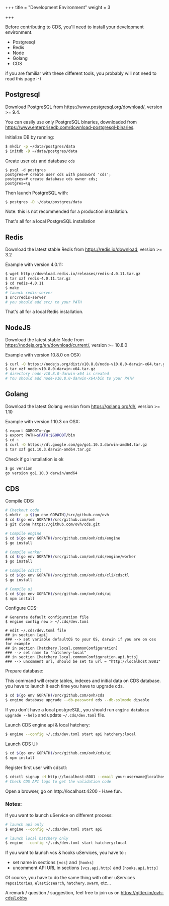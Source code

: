 +++
title = "Development Environment"
weight = 3

+++

Before contributing to CDS, you'll need to install your
development environment. 

* Postgresql
* Redis
* Node
* Golang
* CDS

if you are familiar with these different tools, you probably will not need to read this page :-)

## Postgresql

Download PostgreSQL from https://www.postgresql.org/download/, version >= 9.4.

You can easily use only PostgreSQL binaries, downloaded from https://www.enterprisedb.com/download-postgresql-binaries.

Initialize DB by running:

```bash
$ mkdir -p ~/data/postgres/data
$ initdb -D ~/data/postgres/data
```

Create user `cds` and database `cds`

```
$ psql -d postgres
postgres=# create user cds with password 'cds';
postgres=# create database cds owner cds;
postgres=\q
```

Then launch PostgreSQL with:

```bash
$ postgres -D ~/data/postgres/data
```

Note: this is not recommended for a production installation.

That's all for a local PostgreSQL installation

## Redis

Download the latest stable Redis from https://redis.io/download, version >= 3.2

Example with version 4.0.11:

```bash
$ wget http://download.redis.io/releases/redis-4.0.11.tar.gz
$ tar xzf redis-4.0.11.tar.gz
$ cd redis-4.0.11
$ make
# launch redis-server
$ src/redis-server
# you should add src/ to your PATH
```

That's all for a local Redis installation.


## NodeJS

Download the latest stable Node from https://nodejs.org/en/download/current/, version >= 10.8.0

Example with version 10.8.0 on OSX:

```bash
$ curl -O https://nodejs.org/dist/v10.8.0/node-v10.8.0-darwin-x64.tar.gz
$ tar xzf node-v10.8.0-darwin-x64.tar.gz
# directory node-v10.8.0-darwin-x64 is created
# You should add node-v10.8.0-darwin-x64/bin to your PATH
```

## Golang

Download the latest Golang version from https://golang.org/dl/, version >= 1.10

Example with version 1.10.3 on OSX:

```bash
$ export GOROOT=~/go
$ export PATH=$PATH:$GOROOT/bin
$ cd ~
$ curl -O https://dl.google.com/go/go1.10.3.darwin-amd64.tar.gz
$ tar xzf go1.10.3.darwin-amd64.tar.gz
```

Check if go installation is ok

```bash
$ go version
go version go1.10.3 darwin/amd64
```

## CDS

Compile CDS:

```bash
# Checkout code
$ mkdir -p $(go env GOPATH)/src/github.com/ovh
$ cd $(go env GOPATH)/src/github.com/ovh
$ git clone https://github.com/ovh/cds.git

# Compile engine
$ cd $(go env GOPATH)/src/github.com/ovh/cds/engine
$ go install

# Compile worker
$ cd $(go env GOPATH)/src/github.com/ovh/cds/engine/worker
$ go install

# Compile cdsctl
$ cd $(go env GOPATH)/src/github.com/ovh/cds/cli/cdsctl
$ go install

# Compile ui
$ cd $(go env GOPATH)/src/github.com/ovh/cds/ui
$ npm install
```

Configure CDS:

```
# Generate default configuration file
$ engine config new > ~/.cds/dev.toml

# edit ~/.cds/dev.toml file 
## in section [api]
### --> set variable defaultOS to your OS, darwin if you are on osx for example
## in section [hatchery.local.commonConfiguration]
### --> set name to "hatchery-local"
## in section [hatchery.local.commonConfiguration.api.http]
### --> uncomment url, should be set to url = "http://localhost:8081" 

```

Prepare database:

This command will create tables, indexes and initial data on CDS database.
you have to launch it each time you have to upgrade cds.

```bash
$ cd $(go env GOPATH)/src/github.com/ovh/cds
$ engine database upgrade --db-password cds --db-sslmode disable
```

If you don't have a local postgreSQL, you should run `engine database upgrade --help`
and update `~/.cds/dev.toml` file.

Launch CDS engine api & local hatchery:

```bash
$ engine --config ~/.cds/dev.toml start api hatchery:local
```

Launch CDS UI:

```bash
$ cd $(go env GOPATH)/src/github.com/ovh/cds/ui
$ npm install
```

Register first user with cdsctl:

```bash
$ cdsctl signup -H http://localhost:8081 --email your-username@localhost.local --fullname yourFullname --username your-username
# Check CDS API logs to get the validation code
```

Open a browser, go on http://localhost:4200 - Have fun.

### Notes:

If you want to launch uService on different process:

```bash
# launch api only
$ engine --config ~/.cds/dev.toml start api

# launch local hatchery only
$ engine --config ~/.cds/dev.toml start hatchery:local
```

If you want to launch vcs & hooks uServices, you have to :

- set name in sections `[vcs]` and `[hooks]`
- uncomment API URL in sections `[vcs.api.http]` and `[hooks.api.http]`

Of course, you have to do the same thing with other uServices `repositories`, `elasticsearch`, `hatchery.swarm`, etc...

A remark / question / suggestion, feel free to join us on https://gitter.im/ovh-cds/Lobby

